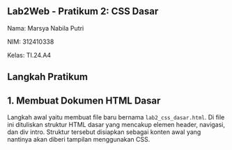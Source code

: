 ## Lab2Web - Pratikum 2: CSS Dasar

Nama: Marsya Nabila Putri

NIM: 312410338

Kelas: TI.24.A4

## Langkah Pratikum
## 1. Membuat Dokumen HTML Dasar

Langkah awal yaitu membuat file baru bernama ```lab2_css_dasar.html```. Di file ini dituliskan struktur HTML dasar yang mencakup elemen header, navigasi, dan div intro. Struktur tersebut disiapkan sebagai konten awal yang nantinya akan diberi tampilan menggunakan CSS.
